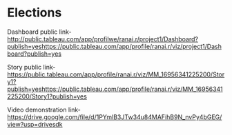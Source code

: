 # Elections
Dashboard public link-http://public.tableau.com/app/profilwe/ranai.r/project1/Dashboard?publish=yeshttps://public.tableau.com/app/profile/ranai.r/viz/project1/Dashboard?publish=yes


Story public link-https://public.tableau.com/app/profile/ranai.r/viz/MM_16956341225200/Story1?publish=yeshttps://public.tableau.com/app/profile/ranai.r/viz/MM_16956341225200/Story1?publish=yes

Video demonstration link-https://drive.google.com/file/d/1PYmlB3JTw34u84MAFihB9N_nvPy4bGEG/view?usp=drivesdk
